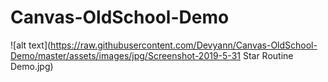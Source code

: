 # Canvas-OldSchool-Demo
![alt text](https://raw.githubusercontent.com/Devyann/Canvas-OldSchool-Demo/master/assets/images/jpg/Screenshot-2019-5-31 Star Routine Demo.jpg)